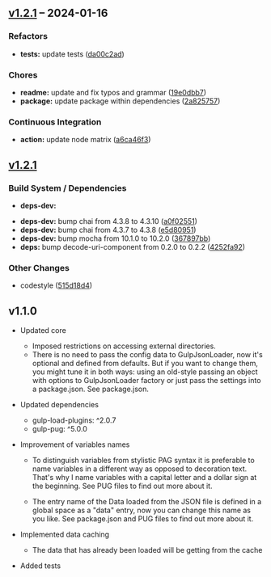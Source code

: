 ## [v1.2.1](https://github.com/yukal/slim-validator/compare/f7485d8fa2a84bc3ab4a2156ef62add21f8ae615...a6ca46f363d6f343b1941d5b25eaa31a0529542d) – 2024-01-16

### Refactors

* **tests:**  update tests ([da00c2ad](https://github.com/yukal/gulp-json-loader/commit/da00c2ad5e2d1e292c8150e8818a4b4173f0fbaa))

### Chores

* **readme:**  update and fix typos and grammar ([19e0dbb7](https://github.com/yukal/gulp-json-loader/commit/19e0dbb7d40ee335ce156f1cc0b8541dfd3f47d0))
* **package:**  update package within dependencies ([2a825757](https://github.com/yukal/gulp-json-loader/commit/2a825757948e66895ad8ddd67a9adb99e8795b8f))

### Continuous Integration

* **action:**  update node matrix ([a6ca46f3](https://github.com/yukal/gulp-json-loader/commit/a6ca46f363d6f343b1941d5b25eaa31a0529542d))

## [v1.2.1](https://github.com/yukal/slim-validator/compare/v1.2.1...f7485d8fa2a84bc3ab4a2156ef62add21f8ae615)

### Build System / Dependencies

* **deps-dev:**
- **deps-dev:**  bump chai from 4.3.8 to 4.3.10 ([a0f02551](https://github.com/yukal/gulp-json-loader/commit/a0f02551bddefad86d2864cf1e42527d6ebbed0f))
- **deps-dev:**  bump chai from 4.3.7 to 4.3.8 ([e5d80951](https://github.com/yukal/gulp-json-loader/commit/e5d80951f8f1245879924bd71db2b621e5409d91))
- **deps-dev:**  bump mocha from 10.1.0 to 10.2.0 ([367897bb](https://github.com/yukal/gulp-json-loader/commit/367897bb4ed1b9812edc867a8c1fc18ffa92d974))
- **deps:**  bump decode-uri-component from 0.2.0 to 0.2.2 ([4252fa92](https://github.com/yukal/gulp-json-loader/commit/4252fa92d0e6f31d0d31d22a4e23c4b6fc4b3fdf))

### Other Changes

*  codestyle ([515d18d4](https://github.com/yukal/gulp-json-loader/commit/515d18d40e607e7157a646eb27b5c10e83720b5f))

## v1.1.0
- Updated core
  - Imposed restrictions on accessing external directories.
  - There is no need to pass the config data to GulpJsonLoader, now it's optional
    and defined from defaults. But if you want to change them, you might tune it in
    both ways: using an old-style passing an object with options to GulpJsonLoader
    factory or just pass the settings into a package.json. See package.json.

- Updated dependencies
  - gulp-load-plugins: ^2.0.7
  - gulp-pug: ^5.0.0

- Improvement of variables names
  - To distinguish variables from stylistic PAG syntax it is preferable to name
    variables in a different way as opposed to decoration text. That's why I name 
    variables with a capital letter and a dollar sign at the beginning.
    See PUG files to find out more about it.

  - The entry name of the Data loaded from the JSON file is defined in a global
    space as a "data" entry, now you can change this name as you like.
    See package.json and PUG files to find out more about it.

- Implemented data caching
  - The data that has already been loaded will be getting from the cache

- Added tests
